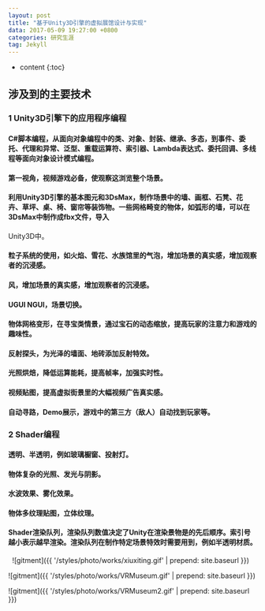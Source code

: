 ```yaml
---
layout: post
title: "基于Unity3D引擎的虚拟展馆设计与实现"
data: 2017-05-09 19:27:00 +0800
categories: 研究生涯
tag: Jekyll
---
```

* content
{:toc}
 
## 涉及到的主要技术
### 1 Unity3D引擎下的应用程序编程
#### C#脚本编程，从面向对象编程中的类、对象、封装、继承、多态，到事件、委托、代理和异常、泛型、重载运算符、索引器、Lambda表达式、委托回调、多线程等面向对象设计模式编程。
#### 第一视角，视频游戏必备，使观察这浏览整个场景。
#### 利用Unity3D引擎的基本图元和3DsMax，制作场景中的墙、画框、石凳、花卉、草坪、桌、椅、窗帘等装饰物。一些网格畸变的物体，如弧形的墙，可以在3DsMax中制作成fbx文件，导入

Unity3D中。
#### 粒子系统的使用，如火焰、雪花、水族馆里的气泡，增加场景的真实感，增加观察者的沉浸感。
#### 风，增加场景的真实感，增加观察者的沉浸感。
#### UGUI NGUI，场景切换。
#### 物体网格变形，在寻宝类情景，通过宝石的动态缩放，提高玩家的注意力和游戏的趣味性。
#### 反射探头，为光泽的墙面、地砖添加反射特效。
#### 光照烘焙，降低运算能耗，提高帧率，加强实时性。
#### 视频贴图，提高虚拟街景里的大幅视频广告真实感。
#### 自动寻路，Demo展示，游戏中的第三方（敌人）自动找到玩家等。

### 2 Shader编程
#### 透明、半透明，例如玻璃橱窗、投射灯。
#### 物体复杂的光照、发光与阴影。
#### 水波效果、雾化效果。
#### 物体多纹理贴图，立体纹理。
#### Shader渲染队列，渲染队列数值决定了Unity在渲染景物是的先后顺序。索引号越小表示越早渲染。渲染队列在制作特定场景特效时需要用到，例如半透明材质。
 
![gitment]({{ '/styles/photo/works/xiuxiting.gif' | prepend: site.baseurl }})  

![gitment]({{ '/styles/photo/works/VRMuseum.gif' | prepend: site.baseurl }})

![gitment]({{ '/styles/photo/works/VRMuseum2.gif' | prepend: site.baseurl }})
